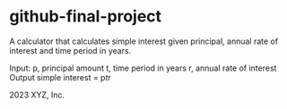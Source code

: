 # github-final-project
A calculator that calculates simple interest given principal, annual rate of interest and time period in years.

Input:
   p, principal amount
   t, time period in years
   r, annual rate of interest
   Output
   simple interest = p*t*r

2023 XYZ, Inc.
